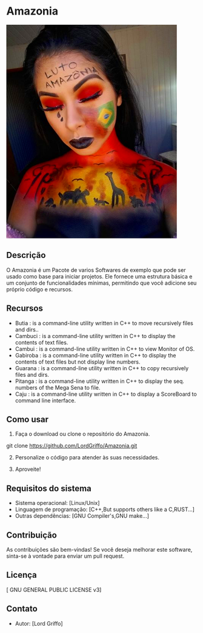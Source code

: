 # Amazonia
![Amazonia](logo.png)
## Descrição
O Amazonia é um Pacote de varios Softwares de exemplo que pode ser usado como base para iniciar projetos. Ele fornece uma estrutura básica e um conjunto de funcionalidades mínimas, permitindo que você adicione seu próprio código e recursos.

## Recursos

- Butia    : is a command-line utility written in C++ to move recursively files and dirs..
- Cambuci  : is a command-line utility written in C++ to display the contents of text files.
- Cambui   : is a command-line utility written in C++ to view Monitor of OS.
- Gabiroba : is a command-line utility written in C++ to display the contents of text files but not display line numbers.
- Guarana  : is a command-line utility written in C++ to copy recursively files and dirs.
- Pitanga  : is a command-line utility written in C++ to display the seq. numbers of the Mega Sena to file.
- Caju     : is a command-line utility written in C++ to display a ScoreBoard to command line interface.

## Como usar
1. Faça o download ou clone o repositório do Amazonia.

git clone https://github.com/LordGriffo/Amazonia.git

2. Personalize o código para atender às suas necessidades.

3. Aproveite!

## Requisitos do sistema
- Sistema operacional: [Linux/Unix]
- Linguagem de programação: [C++,But supports others like a C,RUST...]
- Outras dependências: [GNU Compiler's,GNU make...]

## Contribuição
As contribuições são bem-vindas! Se você deseja melhorar este software, sinta-se à vontade para enviar um pull request.

## Licença
[ GNU GENERAL PUBLIC LICENSE v3]

## Contato
- Autor: [Lord Griffo]

